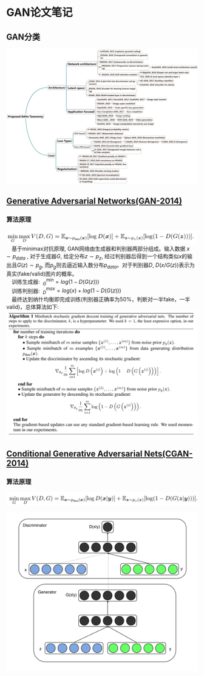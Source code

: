 # GAN论文笔记

## GAN分类
![gan_taxonomy](images/gan_taxonomy.jpg)

## [Generative Adversarial Networks(GAN-2014)](https://arxiv.org/pdf/1406.2661.pdf)
### 算法原理  
![gan_value_function](images/gan_vf.png)
&emsp;基于minimax对抗原理, GAN网络由生成器和判别器两部分组成。输入数据 $x \sim p_{data}$ , 对于生成器$G$, 给定分布$z \sim p_z$, 经过判别器后得到一个结构类似$x$的输出且$G(z) \sim p_g$, 而$p_g$则去逼近输入数分布$p_{data}$。对于判别器$D$, $D(x/G(z))$表示为真实(fake/valid)图片的概率。  
&emsp;训练生成器: $\ _{G}^{min} = log(1-D(G(z)))$  
&emsp;训练判别器: $\ _{D}^{max} = log(x)+log(1-D(G(z)))$   
&emsp;最终达到纳什均衡即完成训练(判别器正确率为50%，判断对一半fake，一半valid)，总体算法如下:
![algorithm](images/gan_algorithm.png)

## [Conditional Generative Adversarial Nets(CGAN-2014)](https://arxiv.org/pdf/1411.1784.pdf)

### 算法原理  
![cgan_value_function](images/cgan_vf.png)
<div align=center>
<img src="images/cgan_net.png" />
</div>



